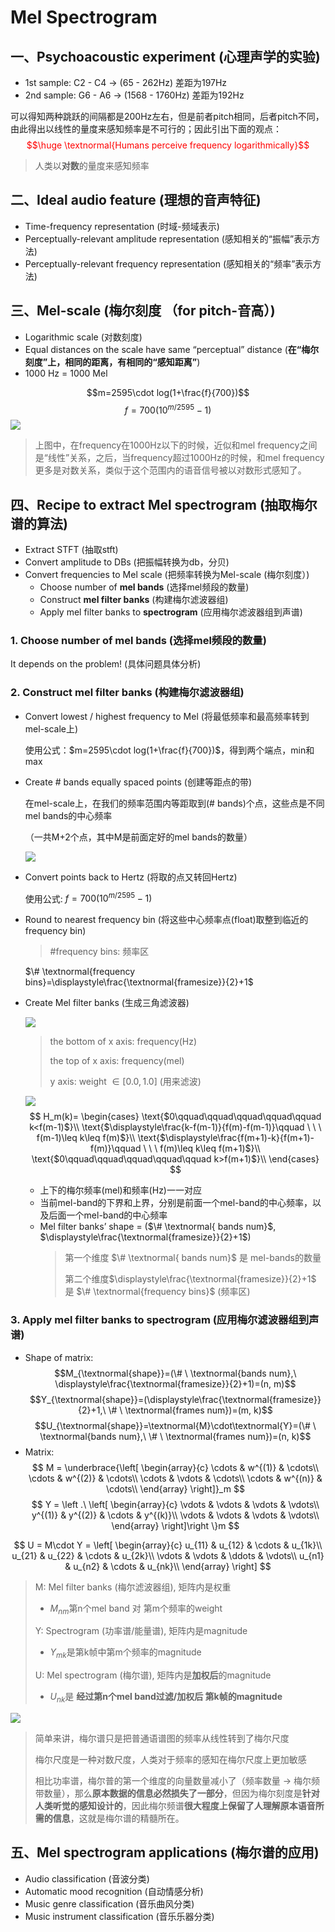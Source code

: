 # Mel Spectrogram
## 一、Psychoacoustic experiment (心理声学的实验)
- 1st sample: C2 - C4 -> (65 - 262Hz) 差距为197Hz
- 2nd sample: G6 - A6 -> (1568 - 1760Hz) 差距为192Hz

可以得知两种跳跃的间隔都是200Hz左右，但是前者pitch相同，后者pitch不同，由此得出以线性的量度来感知频率是不可行的；因此引出下面的观点：
<font color=#FF0000>$$\huge \textnormal{Humans perceive frequency logarithmically}$$</font>
> 人类以**对数**的量度来感知频率

## 二、Ideal audio feature (理想的音声特征)
- Time-frequency representation (时域-频域表示)
- Perceptually-relevant amplitude representation (感知相关的“振幅”表示方法)
- Perceptually-relevant frequency representation (感知相关的“频率”表示方法)

## 三、Mel-scale (梅尔刻度 （for pitch-音高）)
- Logarithmic scale (对数刻度)
- Equal distances on the scale have same “perceptual” distance (**在“梅尔刻度”上，相同的距离，有相同的“感知距离”**)
- 1000 Hz = 1000 Mel

$$m=2595\cdot log(1+\frac{f}{700})$$
$$f=700(10^{m/2595}-1)$$
![](../../images/MelScale.PNG)
> 上图中，在frequency在1000Hz以下的时候，近似和mel frequency之间是“线性”关系，之后，当frequency超过1000Hz的时候，和mel frequency更多是对数关系，类似于这个范围内的语音信号被以对数形式感知了。

## 四、Recipe to extract Mel spectrogram (抽取梅尔谱的算法)
- Extract STFT (抽取stft)
- Convert amplitude to DBs (把振幅转换为db，分贝)
- Convert frequencies to Mel scale (把频率转换为Mel-scale (梅尔刻度）)
  - Choose number of **mel bands** (选择mel频段的数量)
  - Construct **mel filter banks** (构建梅尔滤波器组)
  - Apply mel filter banks to **spectrogram** (应用梅尔滤波器组到声谱)

### 1. Choose number of **mel bands** (选择mel频段的数量)
It depends on the problem! (具体问题具体分析)

### 2. Construct **mel filter banks** (构建梅尔滤波器组)
- Convert lowest / highest frequency to Mel (将最低频率和最高频率转到mel-scale上)
  
  使用公式：$m=2595\cdot log(1+\frac{f}{700})$，得到两个端点，min和max
- Create # bands equally spaced points (创建等距点的带)
  
  在mel-scale上，在我们的频率范围内等距取到(# bands)个点，这些点是不同mel bands的中心频率

  （一共M+2个点，其中M是前面定好的mel bands的数量）

  ![](../../images/SpacedPoints.PNG)
- Convert points back to Hertz (将取的点又转回Hertz)
  
  使用公式: $f=700(10^{m/2595}-1)$
- Round to nearest frequency bin (将这些中心频率点(float)取整到临近的frequency bin)
  
  > \#frequency bins: 频率区

  $\# \textnormal{frequency bins}=\displaystyle\frac{\textnormal{framesize}}{2}+1$
- Create Mel filter banks (生成三角滤波器)

  ![](../../images/TriangularFilters.PNG)
  > the bottom of x axis: frequency(Hz)
  > 
  > the top of x axis: frequency(mel)
  > 
  > y axis: weight $\in{[0.0, 1.0]}$ (用来滤波)

  ![](../../images/Filterbanks.webp)
  $$
  H_m(k)=
        \begin{cases}
        \text{$0\qquad\qquad\qquad\qquad\qquad k<f(m-1)$}\\
        \text{$\displaystyle\frac{k-f(m-1)}{f(m)-f(m-1)}\qquad \ \ \ f(m-1)\leq k\leq f(m)$}\\
        \text{$\displaystyle\frac{f(m+1)-k}{f(m+1)-f(m)}\qquad \ \ \ f(m)\leq k\leq f(m+1)$}\\ 
        \text{$0\qquad\qquad\qquad\qquad\qquad k>f(m+1)$}\\ 
        \end{cases}
  $$  
  - 上下的梅尔频率(mel)和频率(Hz)一一对应
  - 当前mel-band的下界和上界，分别是前面一个mel-band的中心频率，以及后面一个mel-band的中心频率
  - Mel filter banks’ shape = ($\# \textnormal{ bands num}$, $\displaystyle\frac{\textnormal{framesize}}{2}+1$)
    > 第一个维度 $\# \textnormal{ bands num}$ 是 mel-bands的数量
    > 
    > 第二个维度$\displaystyle\frac{\textnormal{framesize}}{2}+1$ 是 $\# \textnormal{frequency bins}$ (频率区)
### 3. Apply mel filter banks to **spectrogram** (应用梅尔滤波器组到声谱)
- Shape of matrix:
$$M_{\textnormal{shape}}=(\# \ \textnormal{bands num},\ \displaystyle\frac{\textnormal{framesize}}{2}+1)=(n, m)$$
$$Y_{\textnormal{shape}}=(\displaystyle\frac{\textnormal{framesize}}{2}+1,\ \# \ \textnormal{frames num})=(m, k)$$
$$U_{\textnormal{shape}}=\textnormal{M}\cdot\textnormal{Y}=(\# \ \textnormal{bands num},\ \# \ \textnormal{frames num})=(n, k)$$
- Matrix:
$$
M =
    \underbrace{\left[
        \begin{array}{c}
        \cdots  & w^{(1)} & \cdots\\
        \cdots  & w^{(2)} & \cdots\\
        \cdots  & \vdots  & \cdots\\
        \cdots  & w^{(n)} & \cdots\\
        \end{array}
        \right]}_m
$$
$$
Y = 
    \left .\ \left[
        \begin{array}{c}
        \vdots  & \vdots  & \vdots & \vdots\\
        y^{(1)} & y^{(2)} & \cdots & y^{(k)}\\
        \vdots  & \vdots  & \vdots & \vdots\\
        \end{array}
        \right]\right \}m
$$

$$
U = M\cdot Y =
    \left[
        \begin{array}{c}
        u_{11}  & u_{12}  & \cdots & u_{1k}\\
        u_{21}  & u_{22}  & \cdots & u_{2k}\\
        \vdots  & \vdots  & \ddots & \vdots\\
        u_{n1}  & u_{n2}  & \cdots & u_{nk}\\
        \end{array}
        \right]
$$
> M: Mel filter banks (梅尔滤波器组), 矩阵内是权重
> - $M_{nm}$第n个mel band 对 第m个频率的weight
>
> Y: Spectrogram (功率谱/能量谱), 矩阵内是magnitude
> - $Y_{mk}$是第k帧中第m个频率的magnitude
>
> U: Mel spectrogram (梅尔谱), 矩阵内是**加权后**的magnitude
> - $U_{nk}$是 **经过第n个mel band过滤/加权后 第k帧的magnitude**

![](../../images/Melspectrogram.PNG)
> 简单来讲，梅尔谱只是把普通语谱图的频率从线性转到了梅尔尺度
> 
> 梅尔尺度是一种对数尺度，人类对于频率的感知在梅尔尺度上更加敏感
>
> 相比功率谱，梅尔普的第一个维度的向量数量减小了（频率数量 -> 梅尔频带数量），那么**原本数据的信息必然损失了一部分**，但因为梅尔刻度是**针对人类听觉的感知设计的**，因此梅尔频谱**很大程度上保留了人理解原本语音所需的信息**，这就是梅尔谱的精髓所在。

## 五、Mel spectrogram applications (梅尔谱的应用)
- Audio classification (音波分类)
- Automatic mood recognition (自动情感分析)
- Music genre classification (音乐曲风分类)
- Music instrument classification (音乐乐器分类)